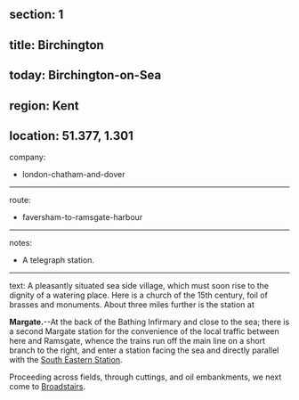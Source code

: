 section: 1
----
title: Birchington
----
today: Birchington-on-Sea
----
region: Kent
----
location: 51.377, 1.301
----
company:
- london-chatham-and-dover
----
route:
- faversham-to-ramsgate-harbour
----
notes:
- A telegraph station.
----
text: A pleasantly situated sea side village, which must soon rise to the dignity of a watering place. Here is a church of the 15th century, foil of brasses and monuments. About three miles further is the station at

<span id="margate">**Margate.**</span>--At the back of the Bathing Infirmary and close to the sea; there is a second Margate station for the convenience of the local traffic between here and Ramsgate, whence the trains run off the main line on a short branch to the right, and enter a station facing the sea and directly parallel with the [South Eastern Station](/stations/margate).

Proceeding across fields, through cuttings, and oil embankments, we next come to [Broadstairs](/stations/broadstairs).
